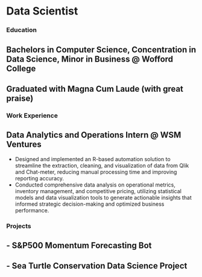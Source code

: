 # Data Scientist 

### Education 
## Bachelors in Computer Science, Concentration in Data Science, Minor in Business @ Wofford College
## Graduated with Magna Cum Laude (with great praise)

### Work Experience
## Data Analytics and Operations Intern @ WSM Ventures
- Designed and implemented an R-based automation solution to streamline the extraction, cleaning, and visualization of data from Qlik and Chat-meter, reducing manual processing time and improving reporting accuracy.
- Conducted comprehensive data analysis on operational metrics, inventory management, and competitive pricing, utilizing statistical models and data visualization tools to generate actionable insights that informed strategic decision-making and optimized business performance.

### Projects
## - S&P500 Momentum Forecasting Bot
## - Sea Turtle Conservation Data Science Project
